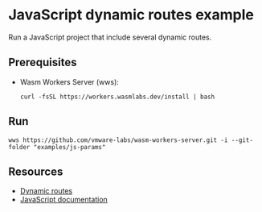 # JavaScript dynamic routes example

Run a JavaScript project that include several dynamic routes.

## Prerequisites

* Wasm Workers Server (wws):

  ```shell-session
  curl -fsSL https://workers.wasmlabs.dev/install | bash
  ```

## Run

```shell-session
wws https://github.com/vmware-labs/wasm-workers-server.git -i --git-folder "examples/js-params"
```

## Resources

* [Dynamic routes](https://workers.wasmlabs.dev/docs/features/dynamic-routes)
* [JavaScript documentation](https://workers.wasmlabs.dev/docs/languages/javascript)
